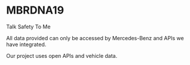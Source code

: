 # MBRDNA19
Talk Safety To Me

All data provided can only be accessed by Mercedes-Benz and APIs we have integrated.

Our project uses open APIs and vehicle data.
